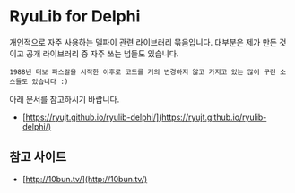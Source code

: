 # RyuLib for Delphi


개인적으로 자주 사용하는 델파이 관련 라이브러리 묶음입니다. 대부분은 제가 만든 것이고 공개 라이브러리 중 자주 쓰는 넘들도 있습니다.

```
1988년 터보 파스칼을 시작한 이후로 코드를 거의 변경하지 않고 가지고 있는 많이 구린 소스들도 있습니다 :)
```

아래 문서를 참고하시기 바랍니다.
* [https://ryujt.github.io/ryulib-delphi/](https://ryujt.github.io/ryulib-delphi/)

## 참고 사이트
* [http://10bun.tv/](http://10bun.tv/)